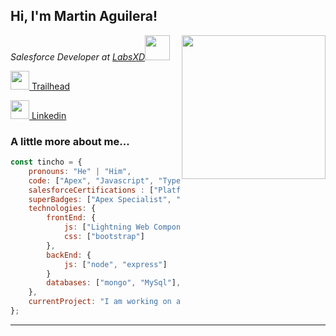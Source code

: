 <h2>Hi, I'm Martin Aguilera!</h2>
<img align='right' src="https://media.giphy.com/media/DivlOk2S7HzyOTc7my/giphy.gif?cid=790b7611baae286792f1199379fc9e26bc7817cdb4f379ea&rid=giphy.gif&ct=g" width="230">
<p><em>Salesforce Developer at <a href="https://labsxd.com">LabsXD</a><img src="https://media.giphy.com/media/9L1KHvmu9ozGF0ubxV/giphy.gif?cid=ecf05e47k6v8g4wywwuxstzvxbet2hpb199ld2dr74gr5utf&rid=giphy.gif&ct=s" width="40"> 
</em></p>
<div>
<p><a href="https://trailblazer.me/id/maguilera12"> <img src="https://res.cloudinary.com/hy4kyit2a/f_auto,fl_lossy,q_70/learn/modules/trailhead_basics/11592ff48bc3b35bcd9945e6bde11319_badge.png" width="30"> Trailhead</a></p>
<p><a href="https://trailblazer.me/id/maguilera12"> <img src="https://cdn3.iconfinder.com/data/icons/blue-magic/256/LinkedIn.png" width="30"> Linkedin</a></p>
 </div>
<!-- ![Twitter Follow](https://img.shields.io/twitter/follow/misteranmol?label=Follow)
[![Linkedin: thaianebraga](https://img.shields.io/badge/-anmol-blue?style=flat-square&logo=Linkedin&logoColor=white&link=https://www.linkedin.com/in/anmol-p-singh/)](https://www.linkedin.com/in/anmol-p-singh/)
![GitHub followers](https://img.shields.io/github/followers/anmol098?label=Follow&style=social)
![](https://visitor-badge.glitch.me/badge?page_id=anmol098.anmol098)
![Waka Readme](https://github.com/anmol098/anmol098/workflows/Waka%20Readme/badge.svg) -->

### A little more about me...  
<!-- ### <img src="https://media.giphy.com/media/VgCDAzcKvsR6OM0uWg/giphy.gif" width="50"> A little more about me...   -->

```javascript
const tincho = {
    pronouns: "He" | "Him",
    code: ["Apex", "Javascript", "Typescript", "Java"],
    salesforceCertifications : ["Platform Developer I","Omnistudio Developer", "CPQ Specialist"],
    superBadges: ["Apex Specialist", "App Customization Specialist", "Billing Specialist", "Advanced Billing Specialist"],
    technologies: {
        frontEnd: {
            js: ["Lightning Web Component", "Angular"],
            css: ["bootstrap"]
        },
        backEnd: {
            js: ["node", "express"]
        }
        databases: ["mongo", "MySql"],
    },
    currentProject: "I am working on a project for DigitalTV(Bolivia), implementing Salesforce Billing. I am also working as a release manager on the same project.",
};
```

<!-- <img src="https://media.giphy.com/media/LnQjpWaON8nhr21vNW/giphy.gif" width="60"> <em><b>I love connecting with different people</b> so if you want to say <b>hi, I'll be happy to meet you more!</b> 😊</em> -->

---
<!--START_SECTION:waka-->
<!-- **I'm an early 🐤** 

```text
🌞 Morning    95 commits     ███████░░░░░░░░░░░░░░░░░░   30.55% 
🌆 Daytime    78 commits     ██████░░░░░░░░░░░░░░░░░░░   25.08% 
🌃 Evening    112 commits    █████████░░░░░░░░░░░░░░░░   36.01% 
🌙 Night      26 commits     ██░░░░░░░░░░░░░░░░░░░░░░░   8.36%

```


📊 **This week I spent my time on** 

```text
⌚︎ Timezone: Asia/Calcutta

💬 Languages: 
JavaScript               6 hrs 40 mins       █████████░░░░░░░░░░░░░░░░   39.01% 
Python                   2 hrs 57 mins       ████░░░░░░░░░░░░░░░░░░░░░   17.28% 
PHP                      2 hrs 28 mins       ███░░░░░░░░░░░░░░░░░░░░░░   14.49% 
Markdown                 2 hrs 1 min         ███░░░░░░░░░░░░░░░░░░░░░░   11.89% 
YAML                     1 hr 10 mins        █░░░░░░░░░░░░░░░░░░░░░░░░   6.87%

🔥 Editors: 
WebStorm                 9 hrs 32 mins       ██████████████░░░░░░░░░░░   55.81% 
PyCharm                  5 hrs 4 mins        ███████░░░░░░░░░░░░░░░░░░   29.71% 
PhpStorm                 2 hrs 28 mins       ███░░░░░░░░░░░░░░░░░░░░░░   14.49%

💻 Operating Systems: 
Windows                  17 hrs 5 mins       █████████████████████████   100.0%

``` -->
<!--END_SECTION:waka-->

<!-- **These Readme stats are generated using Github Action [awesome-readme-stats](https://github.com/anmol098/waka-readme-stats)** -->
